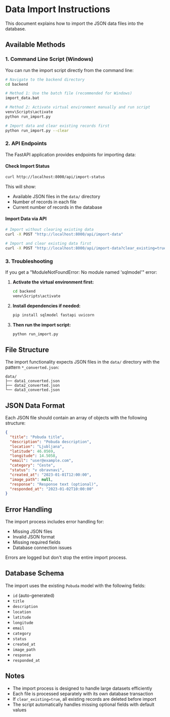 # Data Import Instructions

This document explains how to import the JSON data files into the database.

## Available Methods

### 1. Command Line Script (Windows)

You can run the import script directly from the command line:

```bash
# Navigate to the backend directory
cd backend

# Method 1: Use the batch file (recommended for Windows)
import_data.bat

# Method 2: Activate virtual environment manually and run script
venv\Scripts\activate
python run_import.py

# Import data and clear existing records first
python run_import.py --clear
```

### 2. API Endpoints

The FastAPI application provides endpoints for importing data:

#### Check Import Status
```bash
curl http://localhost:8000/api/import-status
```

This will show:
- Available JSON files in the `data/` directory
- Number of records in each file
- Current number of records in the database

#### Import Data via API
```bash
# Import without clearing existing data
curl -X POST "http://localhost:8000/api/import-data"

# Import and clear existing data first
curl -X POST "http://localhost:8000/api/import-data?clear_existing=true"
```

### 3. Troubleshooting

If you get a "ModuleNotFoundError: No module named 'sqlmodel'" error:

1. **Activate the virtual environment first:**
   ```bash
   cd backend
   venv\Scripts\activate
   ```

2. **Install dependencies if needed:**
   ```bash
   pip install sqlmodel fastapi uvicorn
   ```

3. **Then run the import script:**
   ```bash
   python run_import.py
   ```

## File Structure

The import functionality expects JSON files in the `data/` directory with the pattern `*_converted.json`:

```
data/
├── data1_converted.json
├── data2_converted.json
└── data3_converted.json
```

## JSON Data Format

Each JSON file should contain an array of objects with the following structure:

```json
{
  "title": "Pobuda title",
  "description": "Pobuda description",
  "location": "Ljubljana",
  "latitude": 46.0569,
  "longitude": 14.5058,
  "email": "user@example.com",
  "category": "Ceste",
  "status": "v obravnavi",
  "created_at": "2023-01-01T12:00:00",
  "image_path": null,
  "response": "Response text (optional)",
  "responded_at": "2023-01-02T10:00:00"
}
```

## Error Handling

The import process includes error handling for:
- Missing JSON files
- Invalid JSON format
- Missing required fields
- Database connection issues

Errors are logged but don't stop the entire import process.

## Database Schema

The import uses the existing `Pobuda` model with the following fields:
- `id` (auto-generated)
- `title`
- `description`
- `location`
- `latitude`
- `longitude`
- `email`
- `category`
- `status`
- `created_at`
- `image_path`
- `response`
- `responded_at`

## Notes

- The import process is designed to handle large datasets efficiently
- Each file is processed separately with its own database transaction
- If `clear_existing=true`, all existing records are deleted before import
- The script automatically handles missing optional fields with default values 